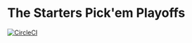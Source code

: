 # The Starters Pick'em Playoffs

[![CircleCI](https://circleci.com/gh/slomek/starters-pickem-playoffs.svg?style=svg)](https://circleci.com/gh/slomek/starters-pickem-playoffs)
